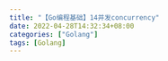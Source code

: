 ```yaml
---
title: "【Go编程基础】14并发concurrency"
date: 2022-04-28T14:32:34+08:00
categories: ["Golang"]
tags: [Golang]
---
```

